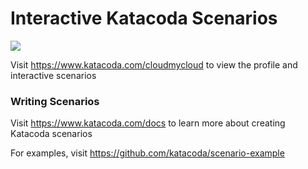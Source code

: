# Interactive Katacoda Scenarios

[![](http://shields.katacoda.com/katacoda/cloudmycloud/count.svg)](https://www.katacoda.com/cloudmycloud "Get your profile on Katacoda.com")

Visit https://www.katacoda.com/cloudmycloud to view the profile and interactive scenarios

### Writing Scenarios
Visit https://www.katacoda.com/docs to learn more about creating Katacoda scenarios

For examples, visit https://github.com/katacoda/scenario-example
